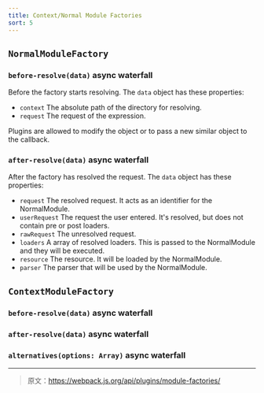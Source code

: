 ```yaml
---
title: Context/Normal Module Factories
sort: 5
---
```


## `NormalModuleFactory`

### `before-resolve(data)` async waterfall

Before the factory starts resolving. The `data` object has these properties:

* `context` The absolute path of the directory for resolving.
* `request` The request of the expression.

Plugins are allowed to modify the object or to pass a new similar object to the callback.

### `after-resolve(data)` async waterfall

After the factory has resolved the request. The `data` object has these properties:

* `request` The resolved request. It acts as an identifier for the NormalModule.
* `userRequest` The request the user entered. It's resolved, but does not contain pre or post loaders.
* `rawRequest` The unresolved request.
* `loaders` A array of resolved loaders. This is passed to the NormalModule and they will be executed.
* `resource` The resource. It will be loaded by the NormalModule.
* `parser` The parser that will be used by the NormalModule.

## `ContextModuleFactory`

### `before-resolve(data)` async waterfall

### `after-resolve(data)` async waterfall

### `alternatives(options: Array)` async waterfall

***

> 原文：https://webpack.js.org/api/plugins/module-factories/